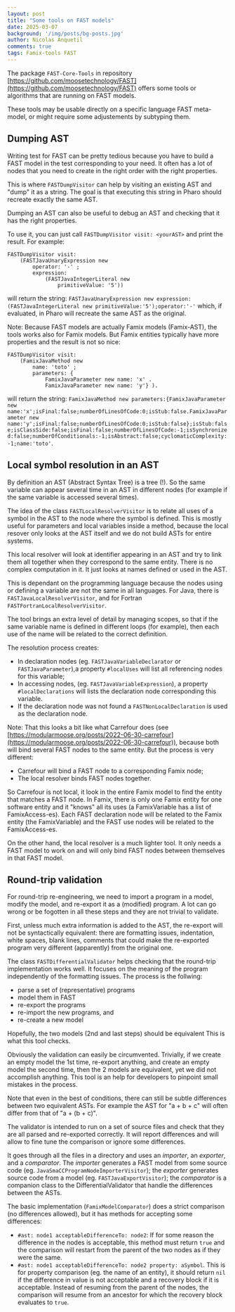 ```yaml
---
layout: post
title: "Some tools on FAST models"
date: 2025-03-07
background: '/img/posts/bg-posts.jpg'
author: Nicolas Anquetil
comments: true
tags: Famix-tools FAST
---
```


The package `FAST-Core-Tools` in repository [https://github.com/moosetechnology/FAST](https://github.com/moosetechnology/FAST) offers some tools  or algorithms that are running on FAST models.

These tools may be usable directly on a specific language FAST meta-model, or might require some adjustements by subtyping them.

## Dumping AST

Writing test for FAST can be pretty tedious because you have to build a FAST model in the test corresponding to your need.
It often has a lot of nodes that you need to create in the right order with the right properties.

This is where `FASTDumpVisitor` can help by visiting an existing AST and "dump" it as a string.
The goal is that executing this string in Pharo should recreate exactly the same AST.

Dumping an AST can also be useful to debug an AST and checking that it has the right properties.

To use it, you can just call `FASTDumpVisitor visit: <yourAST>` and print the result. For example:
```st
FASTDumpVisitor visit:
	(FASTJavaUnaryExpression new
		operator: '-' ;
		expression:
			(FASTJavaIntegerLiteral new
				primitiveValue: '5'))
```
will return the string:
`FASTJavaUnaryExpression new expression:(FASTJavaIntegerLiteral new primitiveValue:'5');operator:'-'` which, if evaluated, in Pharo will recreate the same AST as the original.

Note: Because FAST models are actually Famix models (Famix-AST), the tools works also for Famix models.
But Famix entities typically have more properties and the result is not so nice:
```st
FASTDumpVisitor visit:
	(FamixJavaMethod new
		name: 'toto' ;
		parameters: {
			FamixJavaParameter new name: 'x' .
			FamixJavaParameter new name: 'y'} ).
```
will return the string: `FamixJavaMethod new parameters:{FamixJavaParameter new name:'x';isFinal:false;numberOfLinesOfCode:0;isStub:false.FamixJavaParameter new name:'y';isFinal:false;numberOfLinesOfCode:0;isStub:false};isStub:false;isClassSide:false;isFinal:false;numberOfLinesOfCode:-1;isSynchronized:false;numberOfConditionals:-1;isAbstract:false;cyclomaticComplexity:-1;name:'toto'`.

##  Local symbol resolution in an AST

By definition an AST (Abstract Syntax Tree) is a tree (!).
So the same variable can appear several time in an AST in different nodes (for example if the same variable is accessed several times).

The idea of the class `FASTLocalResolverVisitor` is to relate all uses of a symbol in the AST to the node where the symbol is defined.
This is mostly useful for parameters and local variables inside a method, because the local resover only looks at the AST itself and we do not build ASTs for entire systems.

This local resolver will look at identifier appearing in an AST and try to link them all together when they correspond to the same entity.
There is no complex computation in it.
It just looks at names defined or used in the AST.

This is dependant on the programming language because the nodes using or defining a variable are not the same in all languages.
For Java, there is `FASTJavaLocalResolverVisitor`, and for Fortran `FASTFortranLocalResolverVisitor`.

The tool brings an extra level of detail by managing scopes, so that if the same variable name is defined in different loops (for example), then each use of the name will be related to the correct definition.

The resolution process creates:
- In declaration nodes (eg. `FASTJavaVariableDeclarator` or `FASTJavaParameter`),a property `#localUses` will list all referencing nodes for this variable;
- In accessing nodes, (eg. `FASTJavaVariableExpression`), a property `#localDeclarations` will lists the declaration node corresponding this variable.
- If the declaration node was not found a `FASTNonLocalDeclaration` is used as the declaration node.

Note: That this looks a bit like what Carrefour does (see [https://modularmoose.org/posts/2022-06-30-carrefour](https://modularmoose.org/posts/2022-06-30-carrefour)), because both will bind several FAST nodes to the same entity.
But the process is very different:
- Carrefour will bind a FAST node to a corresponding Famix node;
- The local resolver binds FAST nodes together.

So Carrefour is not local, it look in the entire Famix model to find the entity that matches a FAST node.
In Famix, there is only one Famix entity for one software entity and it "knows" all its uses (a FamixVariable has a list of FamixAccess-es).
Each FAST declaration node will be related to the Famix entity (the FamixVariable) and the FAST use nodes will be related to the FamixAccess-es.

On the other hand, the local resolver is a much lighter tool.
It only needs a FAST model to work on and will only bind FAST nodes between themselves in that FAST model.


## Round-trip validation

For round-trip re-engineering, we need to import a program in a model, modify the model, and re-export it as a (modified) program.
A lot can go wrong or be fogotten in all these steps and they are not trivial to validate.

First, unless much extra information is added to the AST, the re-export will not be syntactically equivalent: there are formatting issues, indentation, white spaces, blank lines, comments that could make the re-exported program very different (apparently) from the original one.

The class `FASTDifferentialValidator` helps checking that the round-trip implementation works well.
It focuses on the meaning of the program independently of the formatting issues.
The process is the follwing:
- parse a set of (representative) programs
- model them in FAST
- re-export the programs
- re-import the new programs, and
- re-create a new model

Hopefully, the two models (2nd and last steps) should be equivalent
This is what this tool checks.

Obviously the validation can easily be circumvented.
Trivially, if we create an empty model the 1st time, re-export anything, and create an empty model the second time, then the 2 models are equivalent, yet we did not accomplish anything.
This tool is an help for developers to pinpoint small mistakes in the process.

Note that even in the best of conditions, there can still be subtle differences between two equivalent ASTs.
For example the AST for "a + b + c" will often differ from that of "a + (b + c)".

The validator is intended to run on a set of source files and check that they are all parsed and re-exported correctly.
It will report differences and will allow to fine tune the comparison or ignore some differences.

It goes through all the files in a directory and uses an *importer*, an *exporter*, and a *comparator*.
The *importer* generates a FAST model from some source code (eg. `JavaSmaCCProgramNodeImporterVisitor`); the *exporter* generates source code from a model (eg. `FASTJavaExportVisitor`); the *comparator* is a companion class to the DifferentialValidator that handle the differences between the ASTs.

The basic implementation (`FamixModelComparator`) does a strict comparison (no differences allowed), but it has methods for accepting some differences:
- `#ast: node1 acceptableDifferenceTo: node2`:
  If for some reason the difference in the nodes is acceptable, this method must return `true` and the comparison will restart from the parent of the two nodes as if they were the same.
- `#ast: node1 acceptableDifferenceTo: node2 property: aSymbol`.
  This is for property comparison (eg. the name of an entity), it should return `nil` if the difference in value is not acceptable and a recovery block if it is acceptable. Instead of resuming from the parent of the nodes, the comparison will resume from an ancestor for which the recovery block evaluates to `true`.
